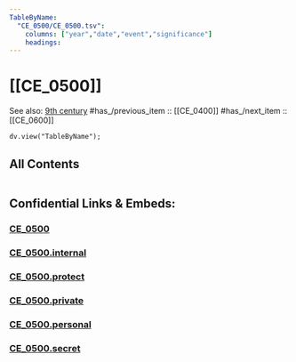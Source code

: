```yaml
---
TableByName:
  "CE_0500/CE_0500.tsv": 
    columns: ["year","date","event","significance"]
    headings: 
---
```


# [[CE_0500]] 

See also: [9th century](https://en.wikipedia.org/wiki/9th_century "9th century")
#has_/previous_item :: [[CE_0400]] 
#has_/next_item  :: [[CE_0600]] 


``` dataviewjs
dv.view("TableByName");
```


## All Contents

```folderv
```





## Confidential Links & Embeds: 

### [CE_0500](/_public/Time-Ages/human-ages/History~CE/CE_0500.md) 

### [CE_0500.internal](/_internal/Time-Ages/human-ages/History~CE/CE_0500.internal.md) 

### [CE_0500.protect](/_protect/Time-Ages/human-ages/History~CE/CE_0500.protect.md) 

### [CE_0500.private](/_private/Time-Ages/human-ages/History~CE/CE_0500.private.md) 

### [CE_0500.personal](/_personal/Time-Ages/human-ages/History~CE/CE_0500.personal.md) 

### [CE_0500.secret](/_secret/Time-Ages/human-ages/History~CE/CE_0500.secret.md) 
